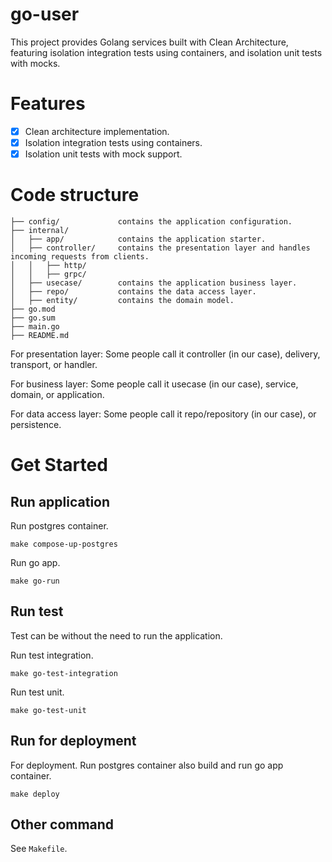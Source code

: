 # go-user

This project provides Golang services built with Clean Architecture, featuring isolation integration tests using containers, and isolation unit tests with mocks.

# Features

- [x] Clean architecture implementation.
- [x] Isolation integration tests using containers.
- [x] Isolation unit tests with mock support.

# Code structure

```
├── config/             contains the application configuration.
├── internal/
│   ├── app/            contains the application starter.
│   ├── controller/     contains the presentation layer and handles incoming requests from clients.
│   │   ├── http/
│   │   ├── grpc/
│   ├── usecase/        contains the application business layer.
│   ├── repo/           contains the data access layer.
│   ├── entity/         contains the domain model.
├── go.mod
├── go.sum
├── main.go
├── README.md
```

For presentation layer: Some people call it controller (in our case), delivery, transport, or handler.

For business layer: Some people call it usecase (in our case), service, domain, or application.

For data access layer: Some people call it repo/repository (in our case), or persistence.

# Get Started

## Run application

Run postgres container.

```
make compose-up-postgres
```

Run go app.

```
make go-run
```


## Run test

Test can be without the need to run the application.

Run test integration.

```
make go-test-integration
```

Run test unit.

```
make go-test-unit
```

## Run for deployment

For deployment. Run postgres container also build and run go app container.

```
make deploy
```

## Other command

See `Makefile`.
